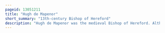```yaml
---
pageid: 13051211
title: "Hugh de Mapenor"
short_summary: "13th-century Bishop of Hereford"
description: "Hugh de Mapenor was the medieval Bishop of Hereford. Although educated and given the Title of Magister, or 'Master', the Details of his Schooling are unknown. Mapenor was a Clerk for Giles de Braose, his Predecessor as Bishop. Mapenor served as Dean of Hereford before being elected Bishop against king John of England's Wishes. During his short Episcopate, he supported John's Son and Successor King Henry Iii of England, and was active in his diocese, as a Number of surviving Documents Show. He also worked as a Diplomat for the King."
---
```

